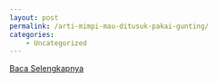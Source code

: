 ```yaml
---
layout: post
permalink: /arti-mimpi-mau-ditusuk-pakai-gunting/
categories:
    - Uncategorized
---
```


[Baca Selengkapnya](/07)